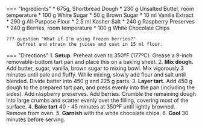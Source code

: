 === "Ingredients"
    * 675g, Shortbread Dough
        * 230 g Unsalted Butter, room temperature
        * 100 g White Sugar
        * 50 g Brown Sugar
        * 10 ml Vanilla Extract
        * 290 g All-Purpose Flour
        * 2.5 ml Kosher Salt
    * 240 g Raspberry Preserves
    * 240 g Berries, room temperature
    * 100 g White Chocolate Chips

    ??? question "What if I'm using frozen berries?"
        Defrost and strain the juices and coat in 15 ml flour.

=== "Directions"
    1. **Setup.** Preheat oven to 350ºF (177ºC). Grease a 9-inch removable-bottom tart pan and place this on a baking sheet.
    2. **Mix dough.** Add butter, sugar, vanilla, brown sugar to mixing bowl. Mix vigorously 3 minutes until pale and fluffy. While mixing, slowly add flour and salt until blended. Divide batter into 450 g and 225 g parts.
    3. **Layer tart.** Add 450 g dough to the prepared tart pan, and press evenly into the pan (including the sides). Add raspberry preserves. Add berries. Crumble the remaining dough into large crumbs and scatter evenly over the filling, covering most of the surface.
    4. **Bake tart** 40 - 45 minutes at 350ºF until lightly browned. Remove from oven.
    5. **Garnish** with the white chocolate chips.
    6. **Cool** 30 minutes before serving.


[^1]:
    Hart, Erren. ["Rapsberry and White Chocolate Shortbread Tart."](https://www.errenskitchen.com/raspberry-and-white-chocolate-shortbread-tart/) *Erren's Kitchen.* 4 February 2017.
